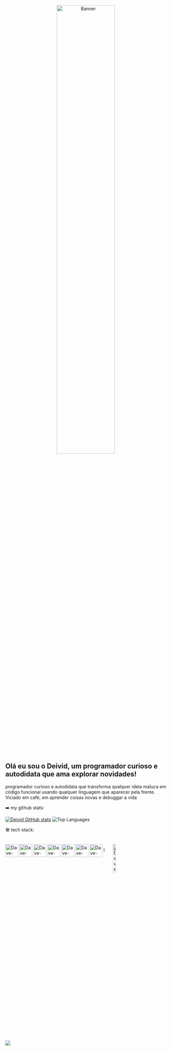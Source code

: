 <div align="center">
  <img src="https://github.com/user-attachments/assets/83f09e56-a882-4896-a639-77372f59f217" alt="Banner" style="width: 60%; max-width: 700px;"/>
</div>

## Olá eu sou o Deivid, um programador curioso e autodidata que ama explorar novidades!
programador curioso e autodidata que transforma qualquer ideia maluca em código funcional usando qualquer linguagem que aparecer pela frente. Viciado em café, em aprender coisas novas e debuggar a vida

➡️ my github stats:

[![Deivid GitHub stats](https://github-readme-stats.vercel.app/api?username=codebydeivid&theme=algolia&show_icons=true)](https://github.com/codebydeivid)
![Top Languages](https://github-readme-stats.vercel.app/api/top-langs/?username=deividhenrique&theme=algolia&layout=compact)

🛠️ tech stack:
<div style="display: inline-block"><br>
  <img align="center" alt="Dave-JS" height="40" width="40" src="https://cdn.jsdelivr.net/gh/devicons/devicon@latest/icons/javascript/javascript-original.svg">
  <img align="center" alt="Dave-React" height="40" width="40" src="https://cdn.jsdelivr.net/gh/devicons/devicon@latest/icons/react/react-original.svg">
  <img align="center" alt="Dave-HTML" height="40" width="40" src="https://cdn.jsdelivr.net/gh/devicons/devicon@latest/icons/html5/html5-original.svg">
  <img align="center" alt="Dave-CSS" height="40" width="40" src="https://cdn.jsdelivr.net/gh/devicons/devicon@latest/icons/css3/css3-original.svg">
  <img align="center" alt="Dave-Python" height="40" width="40" src="https://cdn.jsdelivr.net/gh/devicons/devicon@latest/icons/python/python-original.svg">
  <img align="center" alt="Dave-Csharp" height="40" width="40" src="https://cdn.jsdelivr.net/gh/devicons/devicon@latest/icons/csharp/csharp-original.svg">
  <img align="center" alt="Dave-PHP" height="40" width="40" src="https://cdn.jsdelivr.net/gh/devicons/devicon@latest/icons/php/php-original.svg">
  <img align="right" alt="Dave-GIF" height="15%" width="15%" margin-down="" src="">!

</div>

##
<div>
  <a href="https://www.instagram.com/deivid.hik/" target="_blank"><img src="https://img.shields.io/badge/Instagram-E4405F?style=for-the-badge&logo=instagram&logoColor=white"></a>
   <a href="" target="_blank"><img src=""></a>
</div>

